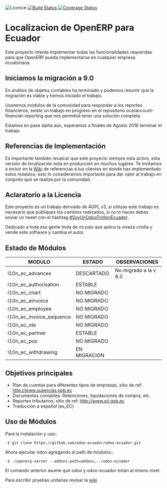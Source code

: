![Licence](https://img.shields.io/badge/licence-AGPL--3-blue.svg) [![Build Status](https://travis-ci.org/odoo-ecuador/odoo-ecuador.svg?branch=9.0)](https://travis-ci.org/odoo-ecuador/odoo-ecuador) [![Coverage Status](https://coveralls.io/repos/github/ovnicraft/odoo-ecuador/badge.svg?branch=9.0)](https://coveralls.io/github/ovnicraft/odoo-ecuador?branch=9.0)

Localizacion de OpenERP para Ecuador
====================================

Este proyecto intenta implementar todas las funcionalidades
requeridas para que OpenERP pueda implementarse en cualquier
empresa ecuatoriana.


Iniciamos la migración a 9.0
----------------------------

En analisis de objetos contables ha terminado y podemos resumir que la migración es viable y hemos iniciado el trabajo.

Usaremos módulos de la comunidad para responder a los reportes financieros, existe un trabajo en progreso en el repositorio oca/account-financial-reporting que
nos permitirá tener una solución completa.

Estamos en pase alpha aún, esperamos a finales de Agosto 2016 terminar el trabajo.

Referencias de Implementación
-----------------------------

Es importante también recalcar que este proyecto siempre esta activo, esta versión de localización esta en producción en muchos lugares. Te invitamos a incluir en la [Wiki](https://github.com/odoo-ecuador/odoo-ecuador/wiki/Referencia-de-clientes) de referencias a tus clientes en donde has implementado estos módulos, esto lo consideramos importante para dar valor al trabajo en conjunto que se realiza por la comunidad.

Aclaratorio a la Licencia
-------------------------

Este proyecto es un trabajo derivado de AGPL v3, si utilizas este trabajo es necesario que publiques los cambios realizados, si no lo haces debes enviar un tweet con el hashtag [#SoyUnOdooTrollenEcuador](https://twitter.com/search?f=tweets&q=%23SoyUnOdooTrollEnEcuado).

Dedicado a toda esa gente linda de mi país que aplica la viveza criolla y vende este software y cambia el autor.

Estado de Módulos
-----------------


| MODULO                   | ESTADO    | OBSERVACIONES                           |
|--------------------------|-----------|-----------------------------------------|
| l10n_ec_advances         | DESCARTADO | No migrado a la v 8.0                   |
| l10n_ec_authorisation    | ESTABLE|                                         |
| l10n_ec_chart            | NO MIGRADO   |                                         |
| l10n_ec_einvoice         | NO MIGRADO   |                                         |
| l10n_ec_employee         | NO MIGRADO   |                                         |
| l10n_ec_invoice_sequence | NO MIGRADO   |                                         |
| l10n_ec_ote              | NO MIGRADO   |                                         |
| l10n_ec_partner          | ESTABLE   |                                         |
| l10n_ec_pos              | NO MIGRADO |  |
| l10n_ec_withdrawing      | EN MIGRACION   |                                         |


Objetivos principales
---------------------

- Plan de cuentas para diferentes tipos de empresas, sitio de ref: http://www.supercias.gob.ec
- Documentos contables: Retenciones, liquidaciones de compra, etc.
- Reportes tributarios, sitio de ref: http://www.sri.gob.ec
- Traducción a español (es_EC)

Uso de Módulos
--------------

Para la instalación y uso::

     $ git clone https://github.com/odoo-ecuador/odoo-ecuador.git

Ahora ejecutar odoo agregando al path de módulos::

     $ ./openerp-server --addons-path=addons,../odoo-ecuador

El comando anterior asume que odoo y odoo-ecuador estan al mismo nivel.

Para escribir pruebas unitarias revisar la [wiki](https://github.com/odoo-ecuador/odoo-ecuador/wiki/Pruebas-Unitarias)
